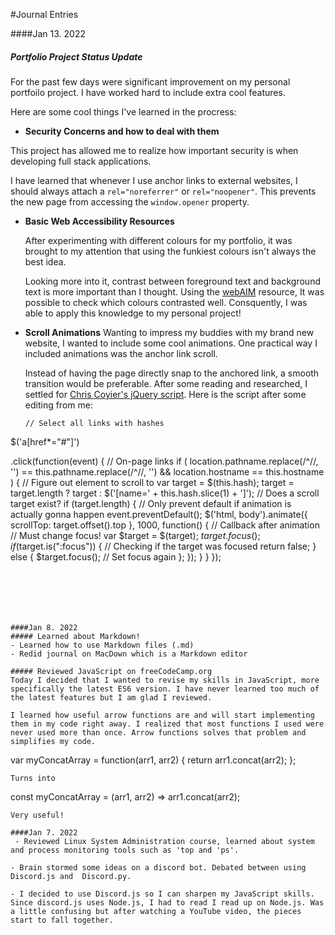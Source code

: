 #Journal Entries 

####Jan 13. 2022
##### Portfolio Project Status Update
For the past few days were significant improvement on my personal portfoilo project. I have worked hard to include extra cool features. 

Here are some cool things I've learned in the procress: 

- **Security Concerns and how to deal with them**


 This project has allowed me to realize how important security is when developing full stack applications. 


 I have learned that whenever I use anchor links to external websites, I should always attach a `rel="noreferrer"` or `rel="noopener"`. This prevents the new page from accessing the `window.opener` property.


- **Basic Web Accessibility Resources**


	After experimenting with different colours for my portfolio, it was brought to my attention that using the funkiest colours isn't always the best idea.

	Looking more into it, contrast between foreground text and background text is more important than I thought. Using the [webAIM](https://webaim.org/resources/contrastchecker/) resource, It was possible to check which colours contrasted well. Consquently, I was able to apply this knowledge to my personal project!

- **Scroll Animations**
	Wanting to impress my buddies with my brand new website, I wanted to include some cool animations. One practical way I included animations was the anchor link scroll.
	
	Instead of having the page directly snap to the anchored link, a smooth transition would be preferable. After some reading and researched, I settled for [Chris Coyier's jQuery script](https://css-tricks.com/snippets/jquery/smooth-scrolling/#aa-smooth-scroll-with-jquery). Here is the script after some editing from me: 
	
	```
	// Select all links with hashes
$('a[href*="#"]')

  .click(function(event) {
    // On-page links
    if (
      location.pathname.replace(/^\//, '') == this.pathname.replace(/^\//, '') 
      && 
      location.hostname == this.hostname
    ) {
      // Figure out element to scroll to
      var target = $(this.hash);
      target = target.length ? target : $('[name=' + this.hash.slice(1) + ']');
      // Does a scroll target exist?
      if (target.length) {
        // Only prevent default if animation is actually gonna happen
        event.preventDefault();
        $('html, body').animate({
          scrollTop: target.offset().top
        }, 1000, function() {
          // Callback after animation
          // Must change focus!
          var $target = $(target);
          $target.focus();
          if ($target.is(":focus")) { // Checking if the target was focused
            return false;
          } else {
            $target.focus(); // Set focus again
          };
        });
      }
    }
  });
  ```






####Jan 8. 2022 
##### Learned about Markdown!
- Learned how to use Markdown files (.md)
- Redid journal on MacDown which is a Markdown editor

##### Reviewed JavaScript on freeCodeCamp.org
Today I decided that I wanted to revise my skills in JavaScript, more specifically the latest ES6 version. I have never learned too much of the latest features but I am glad I reviewed. 

I learned how useful arrow functions are and will start implementing them in my code right away. I realized that most functions I used were never used more than once. Arrow functions solves that problem and simplifies my code.

```
var myConcatArray = function(arr1, arr2) {
  return arr1.concat(arr2);
};

```
Turns into 

```
const myConcatArray = (arr1, arr2) => arr1.concat(arr2);

```
Very useful!

####Jan 7. 2022
 - Reviewed Linux System Administration course, learned about system and process monitoring tools such as 'top and 'ps'.

- Brain stormed some ideas on a discord bot. Debated between using Discord.js and  Discord.py. 

- I decided to use Discord.js so I can sharpen my JavaScript skills. Since discord.js uses Node.js, I had to read I read up on Node.js. Was a little confusing but after watching a YouTube video, the pieces start to fall together. 







